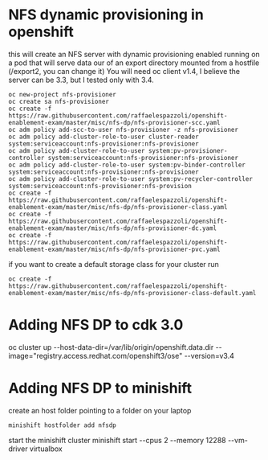 # NFS dynamic provisioning in openshift

this will create an NFS server with dynamic provisioning enabled running on a pod that will serve data our of an export directory mounted from a hostfile (/export2, you can change it)
You will need oc client v1.4, I believe the server can be 3.3, but I tested only with 3.4. 

```
oc new-project nfs-provisioner
oc create sa nfs-provisioner
oc create -f https://raw.githubusercontent.com/raffaelespazzoli/openshift-enablement-exam/master/misc/nfs-dp/nfs-provisioner-scc.yaml
oc adm policy add-scc-to-user nfs-provisioner -z nfs-provisioner
oc adm policy add-cluster-role-to-user cluster-reader system:serviceaccount:nfs-provisioner:nfs-provisioner
oc adm policy add-cluster-role-to-user system:pv-provisioner-controller system:serviceaccount:nfs-provisioner:nfs-provisioner
oc adm policy add-cluster-role-to-user system:pv-binder-controller system:serviceaccount:nfs-provisioner:nfs-provisioner
oc adm policy add-cluster-role-to-user system:pv-recycler-controller system:serviceaccount:nfs-provisioner:nfs-provision
oc create -f https://raw.githubusercontent.com/raffaelespazzoli/openshift-enablement-exam/master/misc/nfs-dp/nfs-provisioner-class.yaml
oc create -f https://raw.githubusercontent.com/raffaelespazzoli/openshift-enablement-exam/master/misc/nfs-dp/nfs-provisioner-dc.yaml
oc create -f https://raw.githubusercontent.com/raffaelespazzoli/openshift-enablement-exam/master/misc/nfs-dp/nfs-provisioner-pvc.yaml
```

if you want to create a default storage class for your cluster run
```
oc create -f https://raw.githubusercontent.com/raffaelespazzoli/openshift-enablement-exam/master/misc/nfs-dp/nfs-provisioner-class-default.yaml
```

# Adding NFS DP to cdk 3.0

oc cluster up --host-data-dir=/var/lib/origin/openshift.data.dir --image="registry.access.redhat.com/openshift3/ose" --version=v3.4


# Adding NFS DP to minishift

create an host folder pointing to a folder on your laptop 
```
minishift hostfolder add nfsdp
```
start the minishift cluster
minishift start --cpus 2 --memory 12288 --vm-driver virtualbox

